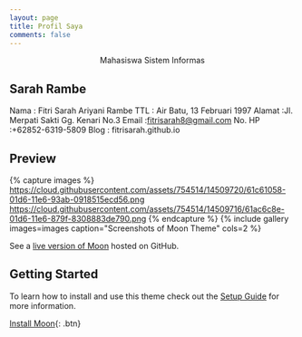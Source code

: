 ```yaml
---
layout: page
title: Profil Saya
comments: false
---
```

    
<center><a href=""></a> Mahasiswa Sistem Informas</center>

## Sarah Rambe
Nama    : Fitri Sarah Ariyani Rambe
TTL     : Air Batu, 13 Februari 1997
Alamat  :Jl. Merpati Sakti Gg. Kenari No.3
Email   :fitrisarah8@gmail.com
No. HP  :+62852-6319-5809
Blog    : fitrisarah.github.io


## Preview

{% capture images %}
    https://cloud.githubusercontent.com/assets/754514/14509720/61c61058-01d6-11e6-93ab-0918515ecd56.png
    https://cloud.githubusercontent.com/assets/754514/14509716/61ac6c8e-01d6-11e6-879f-8308883de790.png
{% endcapture %}
{% include gallery images=images caption="Screenshots of Moon Theme" cols=2 %}

See a [live version of Moon](http://taylantatli.github.io/Moon) hosted on GitHub.

## Getting Started

To learn how to install and use this theme check out the [Setup Guide](http://taylantatli.me/Moon/moon-theme/) for more information.
      
[Install Moon](https://github.com/TaylanTatli/Moon){: .btn}
